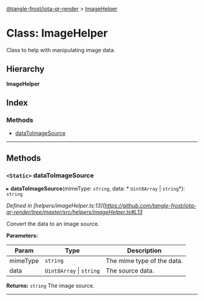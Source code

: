 [@tangle-frost/iota-qr-render](../README.md) > [ImageHelper](../classes/imagehelper.md)

# Class: ImageHelper

Class to help with manipulating image data.

## Hierarchy

**ImageHelper**

## Index

### Methods

* [dataToImageSource](imagehelper.md#datatoimagesource)

---

## Methods

<a id="datatoimagesource"></a>

### `<Static>` dataToImageSource

▸ **dataToImageSource**(mimeType: *`string`*, data: * `Uint8Array` &#124; `string`*): `string`

*Defined in [helpers/imageHelper.ts:13](https://github.com/tangle-frost/iota-qr-render/tree/master/src/helpers/imageHelper.ts#L13*

Convert the data to an image source.

**Parameters:**

| Param | Type | Description |
| ------ | ------ | ------ |
| mimeType | `string` |  The mime type of the data. |
| data |  `Uint8Array` &#124; `string`|  The source data. |

**Returns:** `string`
The image source.

___


